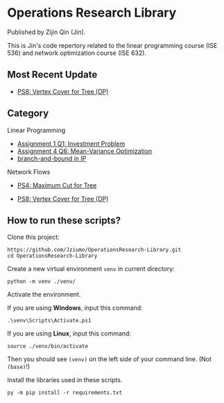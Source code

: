 # Operations Research Library

Published by Zijin Qin (Jin).

This is Jin's code repertory related to the linear programming course (ISE 536) and network optimization course (ISE 632). 

## Most Recent Update

- [PS8: Vertex Cover for Tree (DP)](./network_optimization/dp/vertex_cover_for_tree.ipynb)

## Category

Linear Programming

- [Assignment 1 Q1: Investment Problem](./linear_programming/investment_problem/investment.py)
- [Assignment 4 Q8: Mean-Variance Optimization](./linear_programming/mvo_portforlio/mvo_portforlio.py)
- [branch-and-bound in IP](./linear_programming/branch_and_bound/branch_and_bound.py)

Network Flows

- [PS4: Maximum Cut for Tree](./network_optimization/maximize_cut_tree/maximum_cut_tree.md)

- [PS8: Vertex Cover for Tree (DP)](./network_optimization/dp/vertex_cover_for_tree.ipynb)

## How to run these scripts?

Clone this project: 

```
https://github.com/Jziumo/OperationsResearch-Library.git
cd OperationsResearch-Library
```

Create a new virtual environment `venv` in current directory: 

```
python -m venv ./venv/
```

Activate the environment. 

If you are using **Windows**, input this command: 

```
.\venv\Scripts\Activate.ps1
```

If you are using **Linux**, input this command: 

```
source ./venv/bin/activate
```

Then you should see `(venv)` on the left side of your command line. (Not `(base)`!)

Install the libraries used in these scripts. 

```
py -m pip install -r requirements.txt
```